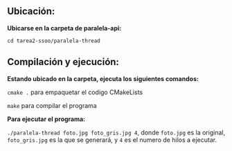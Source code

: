 ## Ubicación:

**Ubicarse en la carpeta de paralela-api:**

`cd tarea2-ssoo/paralela-thread`

## Compilación y ejecución:

**Estando ubicado en la carpeta, ejecuta los siguientes comandos:**

`cmake .` para empaquetar el codigo CMakeLists

`make` para compilar el programa

**Para ejecutar el programa:**

`./paralela-thread foto.jpg foto_gris.jpg 4`, donde `foto.jpg` es la original, `foto_gris.jpg` es la que se generará, y `4` es el numero de hilos a ejecutar.